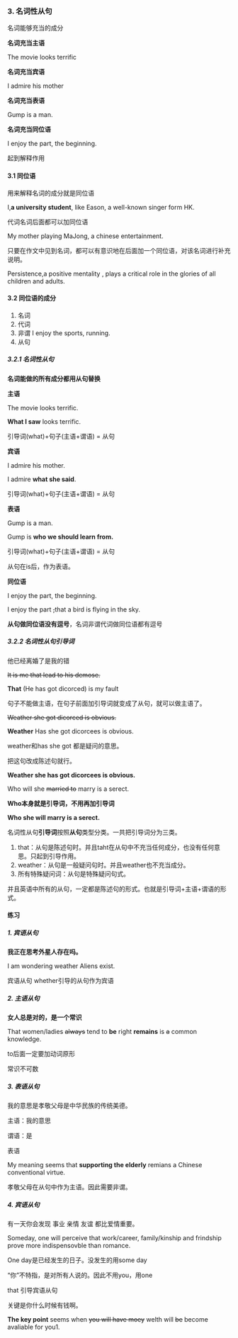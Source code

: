 ### 3. 名词性从句

名词能够充当的成分

**名词充当主语**

The movie looks terrific 

**名词充当宾语**

I admire his mother

**名词充当表语**

Gump is a man.

**名词充当同位语**

I enjoy the part, the beginning.

起到解释作用

#### 3.1 同位语

用来解释名词的成分就是同位语

I,**a university student**,  like Eason, a well-known singer form HK.

 代词名词后面都可以加同位语

My mother playing MaJong, a chinese entertainment.

只要在作文中见到名词，都可以有意识地在后面加一个同位语，对该名词进行补充说明。

Persistence,a positive mentality , plays a critical role in the glories of all children and adults.

#### 3.2 同位语的成分

1. 名词
2. 代词
3. 非谓  I enjoy the sports, running.
4. 从句

##### 3.2.1 名词性从句

**名词能做的所有成分都用从句替换**

**主语**

The movie looks terrific.

**What I saw** looks terrific.

引导词(what)+句子(主语+谓语) = 从句

**宾语**

I admire his mother.

I admire **what she said**.

引导词(what)+句子(主语+谓语) = 从句

**表语**

Gump is a man.

Gump is **who we should learn from.**

引导词(what)+句子(主语+谓语) = 从句

从句在is后，作为表语。

**同位语**

I enjoy the  part, the beginning.

I enjoy the  part ~~,~~that a bird is flying in the sky.

**从句做同位语没有逗号**，名词非谓代词做同位语都有逗号

##### 3.2.2 名词性从句引导词

他已经离婚了是我的错

~~It is me that lead to his demose.~~

**That** (He has got dicorced) is my fault

句子不能做主语，在句子前面加引导词就变成了从句，就可以做主语了。



~~Weather she  got dicorced is obvious.~~

**Weather** Has she got dicorcees is obvious.

weather和has she got 都是疑问的意思。

把这句改成陈述句就行。

**Weather she has got dicorcees is obvious.**



Who will she ~~married to~~ marry is a serect.

**Who本身就是引导词，不用再加引导词**

**Who  she will marry is a serect.**



名词性从句**引导词**按照**从句**类型分类。一共把引导词分为三类。

1. that：从句是陈述句时。并且taht在从句中不充当任何成分，也没有任何意思。只起到引导作用。
2. weather：从句是一般疑问句时。并且weather也不充当成分。
3. 所有特殊疑问词：从句是特殊疑问句式。

并且英语中所有的从句，一定都是陈述句的形式。也就是引导词+主语+谓语的形式。



#### 练习

##### 1. 宾语从句

**我正在思考外星人存在吗。**

I am wondering weather Aliens exist.

宾语从句 whether引导的从句作为宾语



##### 2. 主语从句

**女人总是对的，是一个常识**

That women/ladies ~~always~~ tend to **be** right **remains**  is ~~a~~ common knowledge.

to后面一定要加动词原形

常识不可数



##### 3. 表语从句

我的意思是孝敬父母是中华民族的传统美德。

主语：我的意思

谓语：是

表语

My meaning seems that **supporting the elderly** remians a Chinese conventional virtue.

孝敬父母在从句中作为主语。因此需要非谓。

##### 4. 宾语从句

有一天你会发现 事业 亲情 友谊 都比爱情重要。

Someday,  one will perceive that work/career, family/kinship and  frindship prove more indispensovble than romance.

One day是已经发生的日子。没发生的用some day

“你”不特指，是对所有人说的。因此不用you，用one

that 引导宾语从句



关键是你什么时候有钱啊。

**The key point** seems when ~~you will have moey~~ welth will ~~be~~ become avaliable for you1.